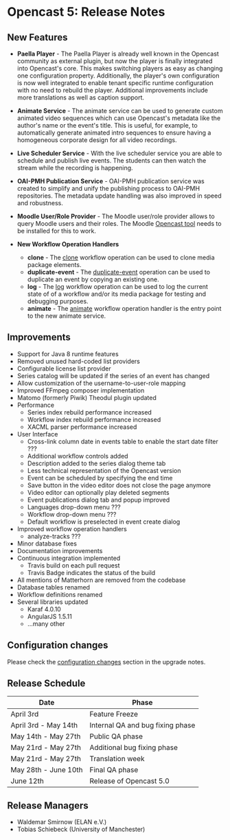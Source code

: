 Opencast 5: Release Notes
=========================

New Features
------------

* **Paella Player** - The Paella Player is already well known in the Opencast community as external plugin, but now the
  player is finally integrated into Opencast's core. This makes switching players as easy as changing one configuration
  property. Additionally, the player's own configuration is now well integrated to enable tenant specific runtime
  configuration with no need to rebuild the player. Additional improvements include more translations as well as caption
  support.

* **Animate Service** - The animate service can be used to generate custom animated video sequences which can use
  Opencast's metadata like the author's name or the event's title. This is useful, for example, to automatically generate
  animated intro sequences to ensure having a homogeneous corporate design for all video recordings.

* **Live Scheduler Service** - With the live scheduler service you are able to schedule and publish live events. The
  students can then watch the stream while the recording is happening.

* **OAI-PMH Publication Service** - OAI-PMH publication service was created to simplify and unify the publishing process
  to OAI-PMH repositories. The metadata update handling was also improved in speed and robustness.

* **Moodle User/Role Provider** - The Moodle user/role provider allows to query Moodle users and their roles. The Moodle
  [Opencast tool](https://github.com/unirz-tu-ilmenau/moodle-tool_opencast) needs to be installed for this to work.

* **New Workflow Operation Handlers**
    * **clone** - The [clone](workflowoperationhandlers/clone-woh.md) workflow operation can be used to clone media
      package elements.
    * **duplicate-event** - The [duplicate-event](workflowoperationhandlers/duplicate-event-woh.md) operation can be
      used to duplicate an event by copying an existing one.
    * **log** - The [log](workflowoperationhandlers/log-woh.md) workflow operation can be used to log the current state
      of of a workflow and/or its media package for testing and debugging purposes.
    * **animate** - The [animate](workflowoperationhandlers/animate-woh.md) workflow operation handler is the entry
      point to the new animate service.


Improvements
------------

* Support for Java 8 runtime features
* Removed unused hard-coded list providers
* Configurable license list provider
* Series catalog will be updated if the series of an event has changed
* Allow customization of the username-to-user-role mapping
* Improved FFmpeg composer implementation
* Matomo (formerly Piwik) Theodul plugin updated
* Performance
    * Series index rebuild performance increased
    * Workflow index rebuild performance increased
    * XACML parser performance increased
* User Interface
    * Cross-link column date in events table to enable the start date filter ???
    * Additional workflow controls added
    * Description added to the series dialog theme tab
    * Less technical representation of the Opencast version
    * Event can be scheduled by specifying the end time
    * Save button in the video editor does not close the page anymore
    * Video editor can optionally play deleted segments
    * Event publications dialog tab and popup improved
    * Languages drop-down menu ???
    * Workflow drop-down menu ???
    * Default workflow is preselected in event create dialog
* Improved workflow operation handlers
    * analyze-tracks ???
* Minor database fixes
* Documentation improvements
* Continuous integration implemented
    * Travis build on each pull request
    * Travis Badge indicates the status of the build
* All mentions of Matterhorn are removed from the codebase
* Database tables renamed
* Workflow definitions renamed
* Several libraries updated
    * Karaf 4.0.10
    * AngularJS 1.5.11
    * …many other


Configuration changes
---------------------
Please check the [configuration changes](upgrade.md#configuration-changes) section in the upgrade notes.


Release Schedule
----------------

|Date                   |Phase
|-----------------------|----------------------------------------
|April 3rd              |Feature Freeze
|April 3rd - May 14th   |Internal QA and bug fixing phase
|May 14th - May 27th    |Public QA phase
|May 21rd - May 27th    |Additional bug fixing phase
|May 21rd - May 27th    |Translation week
|May 28th - June 10th   |Final QA phase
|June 12th              |Release of Opencast 5.0


Release Managers
----------------

* Waldemar Smirnow (ELAN e.V.)
* Tobias Schiebeck (University of Manchester)
